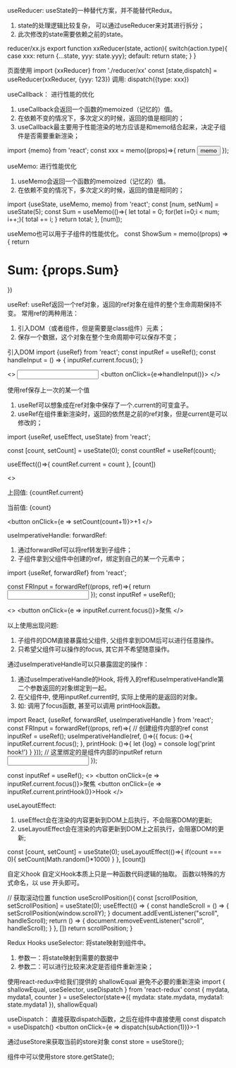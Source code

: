 useReducer: 
  useState的一种替代方案，并不能替代Redux。
  1. state的处理逻辑比较复杂， 可以通过useReducer来对其进行拆分；
  2. 此次修改的state需要依赖之前的state。

  reducer/xx.js
  export function xxReducer(state, action){
    switch(action.type){
      case xxx:
        return {...state, yyy: state.yyy};
      default: 
        return state;
    }
  }

  页面使用
  import {xxReducer} from './reducer/xx'
  const [state,dispatch] = useReducer(xxReducer, {yyy: 123})
  调用:
  dispatch({type: xxx})

useCallback：
  进行性能的优化
  1. useCallback会返回一个函数的memoized（记忆的）值。
  2. 在依赖不变的情况下，多次定义的时候，返回的值是相同的；
  3. useCallback最主要用于性能渲染的地方应该是和memo结合起来，决定子组件是否需要重新渲染；

  import {memo} from 'react';
  const xxx = memo((props)=>{
    return <button onClick={props.methods}>memo</button>
  });

useMemo: 
  进行性能优化
  1. useMemo会返回一个函数的memoized（记忆的）值。
  2. 在依赖不变的情况下，多次定义的时候，返回的值是相同的；

  import {useState, useMemo, memo} from 'react';
  const [num, setNum] = useState(5);
  const Sum = useMemo(()=>{
    let total = 0;
    for(let i=0;i < num; i++;){
      total += i;
    }
    return total;
  }, [num]);

  useMemo也可以用于子组件的性能优化。
  const ShowSum = memo((props) => {
     return <h1>Sum: {props.Sum}</h1>
  })

  <ShowSum Sum={Sum} />

useRef: 
  useRef返回一个ref对象，返回的ref对象在组件的整个生命周期保持不变。
  常用ref的两种用法：
  1. 引入DOM（或者组件，但是需要是class组件）元素；
  2. 保存一个数据，这个对象在整个生命周期中可以保存不变；

  引入DOM
  import {useRef} from 'react';
  const inputRef = useRef();
  const handleInput = () => {
    inputRef.current.focus();
  }
  
  <>
    <input type="text" ref={inputRef} />
    <button onClick={e=>handleInput()}></button>
  </>

  使用ref保存上一次的某一个值
  1. useRef可以想象成在ref对象中保存了一个.current的可变盒子。
  2. useRef在组件重新渲染时，返回的依然是之前的ref对象，但是current是可以修改的；

  import {useRef, useEffect, useState} from 'react';

  const [count, setCount] = useState(0);
  const countRef = useRef(count);

  useEffect(()=>{
    countRef.current = count
  }, [count]) 

  <>
    <p>上回值: {countRef.current}</p>
    <p>当前值: {count}</p>
    <button onClick={e => setCount(count+1)}>+1</button>
  </>

useImperativeHandle:
  forwardRef:
  1. 通过forwardRef可以将ref转发到子组件；
  2. 子组件拿到父组件中创建的ref，绑定到自己的某一个元素中；

  import {useRef, forwardRef} from 'react';
  
  const FRInput = forwardRef((props, ref)=>{
    return <input type="text" ref={ref} />
  });
  const inputRef = useRef();

  <>
    <FRInput ref={inputRef} />
    <button onClick={e => inputRef.current.focus()}>聚焦</button>
  </>

  以上使用出现问题:
  1. 子组件的DOM直接暴露给父组件, 父组件拿到DOM后可以进行任意操作。
  2. 只希望父组件可以操作的focus, 其它并不希望随意操作。

  通过useImperativeHandle可以只暴露固定的操作：
  1. 通过useImperativeHandle的Hook, 将传入的ref和useImperativeHandle第二个参数返回的对象绑定到一起。
  2. 在父组件中, 使用inputRef.current时, 实际上使用的是返回的对象。
  3. 如: 调用了focus函数, 甚至可以调用 printHook函数。

  import React, {useRef, forwardRef, useImperativeHandle } from 'react';
  const FRInput = forwardRef((props, ref)=>{
    // 创建组件内部的ref
    const inputRef = useRef();
    useImperativeHandle(ref, ()=>({
      focus: ()=>{
        inputRef.current.focus();
      },
      printHook: ()=>{
        let {log} = console
        log('print hook!')
      }
    }));
    // 这里绑定的是组件内部的inputRef
    return <input type="text" ref={inputRef} />
  });

  const inputRef = useRef();
  <>
    <FRInput ref={inputRef} />
    <button onClick={e => inputRef.current.focus()}>聚焦</button>
    <button onClick={e => inputRef.current.printHook()}>Hook</button>
  </>

useLayoutEffect:
  1. useEffect会在渲染的内容更新到DOM上后执行，不会阻塞DOM的更新;
  2. useLayoutEffect会在渲染的内容更新到DOM上之前执行，会阻塞DOM的更新;

  const [count, setCount] = useState(0);
  useLayoutEffect(()=>{
    if(count === 0){
      setCount(Math.random()*1000)
    }
  }, [count])

自定义hook
自定义Hook本质上只是一种函数代码逻辑的抽取。
函数以特殊的方式命名，以 use 开头即可。

// 获取滚动位置
function useScrollPosition(){
  const [scrollPosition, setScrollPosition] = useState(0);
  useEffect(() => {
    const handleScroll = () => {
      setScrollPosition(window.scrollY);
    }
    document.addEventListener("scroll", handleScroll);
    return () => {
      document.removeEventListener("scroll", handleScroll);
    }
  }, [])
  return scrollPosition;
}


Redux Hooks
useSelector:
  将state映射到组件中。
  1. 参数一：将state映射到需要的数据中
  2. 参数二：可以进行比较来决定是否组件重新渲染；

  使用react-redux中给我们提供的 shallowEqual 避免不必要的重新渲染
  import { shallowEqual, useSelector, useDispatch } from 'react-redux'
  const { mydata, mydata1, counter } = useSelector(state=>({
    mydata: state.mydata,
    mydata1: state.mydata1
  }), shallowEqual) 

useDispatch：
  直接获取dispatch函数，之后在组件中直接使用
  const dispatch = useDispatch()
  <button onClick={e => dispatch(subAction(1))}>-1</button>

  通过useStore来获取当前的store对象
  const store = useStore();

  组件中可以使用store
  store.getState();
